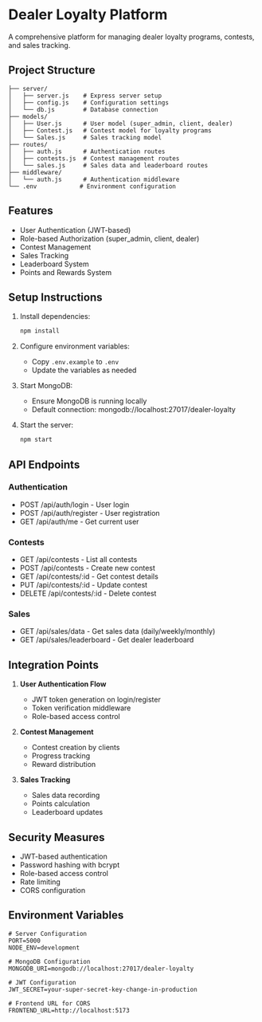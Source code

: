 # Dealer Loyalty Platform

A comprehensive platform for managing dealer loyalty programs, contests, and sales tracking.

## Project Structure

```
├── server/
│   ├── server.js    # Express server setup
│   ├── config.js    # Configuration settings
│   └── db.js        # Database connection
├── models/
│   ├── User.js      # User model (super_admin, client, dealer)
│   ├── Contest.js   # Contest model for loyalty programs
│   └── Sales.js     # Sales tracking model
├── routes/
│   ├── auth.js      # Authentication routes
│   ├── contests.js  # Contest management routes
│   └── sales.js     # Sales data and leaderboard routes
├── middleware/
│   └── auth.js      # Authentication middleware
└── .env            # Environment configuration
```

## Features

- User Authentication (JWT-based)
- Role-based Authorization (super_admin, client, dealer)
- Contest Management
- Sales Tracking
- Leaderboard System
- Points and Rewards System

## Setup Instructions

1. Install dependencies:
   ```bash
   npm install
   ```

2. Configure environment variables:
   - Copy `.env.example` to `.env`
   - Update the variables as needed

3. Start MongoDB:
   - Ensure MongoDB is running locally
   - Default connection: mongodb://localhost:27017/dealer-loyalty

4. Start the server:
   ```bash
   npm start
   ```

## API Endpoints

### Authentication
- POST /api/auth/login - User login
- POST /api/auth/register - User registration
- GET /api/auth/me - Get current user

### Contests
- GET /api/contests - List all contests
- POST /api/contests - Create new contest
- GET /api/contests/:id - Get contest details
- PUT /api/contests/:id - Update contest
- DELETE /api/contests/:id - Delete contest

### Sales
- GET /api/sales/data - Get sales data (daily/weekly/monthly)
- GET /api/sales/leaderboard - Get dealer leaderboard

## Integration Points

1. **User Authentication Flow**
   - JWT token generation on login/register
   - Token verification middleware
   - Role-based access control

2. **Contest Management**
   - Contest creation by clients
   - Progress tracking
   - Reward distribution

3. **Sales Tracking**
   - Sales data recording
   - Points calculation
   - Leaderboard updates

## Security Measures

- JWT-based authentication
- Password hashing with bcrypt
- Role-based access control
- Rate limiting
- CORS configuration

## Environment Variables

```env
# Server Configuration
PORT=5000
NODE_ENV=development

# MongoDB Configuration
MONGODB_URI=mongodb://localhost:27017/dealer-loyalty

# JWT Configuration
JWT_SECRET=your-super-secret-key-change-in-production

# Frontend URL for CORS
FRONTEND_URL=http://localhost:5173
```